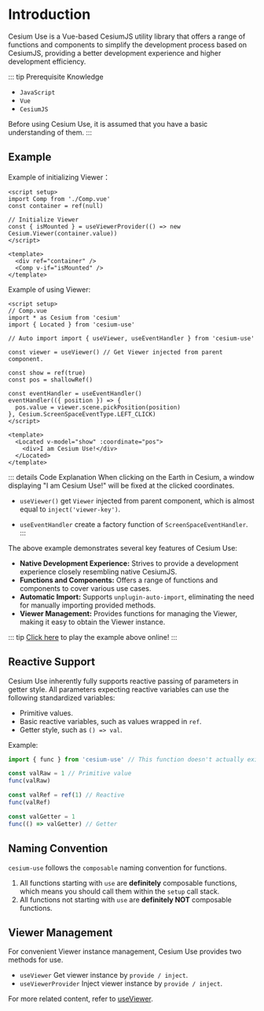 # Introduction

Cesium Use is a Vue-based CesiumJS utility library that offers a range of functions and components to simplify the development process based on CesiumJS, providing a better development experience and higher development efficiency.

::: tip Prerequisite Knowledge

- `JavaScript`
- `Vue`
- `CesiumJS`

Before using Cesium Use, it is assumed that you have a basic understanding of them.
:::

## Example

Example of initializing Viewer：

```vue
<script setup>
import Comp from './Comp.vue'
const container = ref(null)

// Initialize Viewer
const { isMounted } = useViewerProvider(() => new Cesium.Viewer(container.value))
</script>

<template>
  <div ref="container" />
  <Comp v-if="isMounted" />
</template>
```

Example of using Viewer:

```vue {6,8,13,20-22}
<script setup>
// Comp.vue
import * as Cesium from 'cesium'
import { Located } from 'cesium-use'

// Auto import import { useViewer, useEventHandler } from 'cesium-use'

const viewer = useViewer() // Get Viewer injected from parent component.

const show = ref(true)
const pos = shallowRef()

const eventHandler = useEventHandler()
eventHandler(({ position }) => {
  pos.value = viewer.scene.pickPosition(position)
}, Cesium.ScreenSpaceEventType.LEFT_CLICK)
</script>

<template>
  <Located v-model="show" :coordinate="pos">
    <div>I am Cesium Use!</div>
  </Located>
</template>
```

::: details Code Explanation
When clicking on the Earth in Cesium, a window displaying "I am Cesium Use!" will be fixed at the clicked coordinates.

- `useViewer()` get `Viewer` injected from parent component, which is almost equal to `inject('viewer-key')`.

- `useEventHandler` create a factory function of `ScreenSpaceEventHandler`.
:::

The above example demonstrates several key features of Cesium Use:

- **Native Development Experience:** Strives to provide a development experience closely resembling native CesiumJS.
- **Functions and Components:** Offers a range of functions and components to cover various use cases.
- **Automatic Import:** Supports `unplugin-auto-import`, eliminating the need for manually importing provided methods.
- **Viewer Management:** Provides functions for managing the Viewer, making it easy to obtain the Viewer instance.

::: tip
[Click here](https://stackblitz.com/edit/vitejs-vite-t6qklc?file=src%2FComp.vue) to play the example above online!
:::

## Reactive Support

Cesium Use inherently fully supports reactive passing of parameters in getter style. All parameters expecting reactive variables can use the following standardized variables:

- Primitive values.
- Basic reactive variables, such as values wrapped in `ref`.
- Getter style, such as `() => val`.

Example:

```js
import { func } from 'cesium-use' // This function doesn't actually exist; this is just an example.

const valRaw = 1 // Primitive value
func(valRaw)

const valRef = ref(1) // Reactive
func(valRef)

const valGetter = 1
func(() => valGetter) // Getter
```

## Naming Convention

`cesium-use` follows the `composable` naming convention for functions.

1. All functions starting with `use` are **definitely** composable functions, which means you should call them within the `setup` call stack.
2. All functions not starting with `use` are **definitely NOT** composable functions.

## Viewer Management

For convenient Viewer instance management, Cesium Use provides two methods for use.

- `useViewer` Get viewer instance by `provide / inject`.
- `useViewerProvider` Inject viewer instance by `provide / inject`.

For more related content, refer to [useViewer](composables/useViewer.md).
